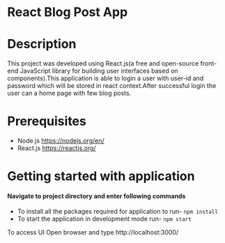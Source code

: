 # React Blog Post App

# Description
This project was developed using React.js(a free and open-source front-end JavaScript library for building user interfaces based on components).This application is able to login a user with user-id and password which will be stored in react context.After successful login the user can a home page with few blog posts.
# Prerequisites 
  * Node.js https://nodejs.org/en/ 
  * React.js https://reactjs.org/

# Getting started with application

   #### Navigate to project directory and enter following commands
   - To install all the packages required for application to run-
        `npm install`
   - To start the application in development mode run-
        `npm start`
        

To access UI Open browser and type http://localhost:3000/
